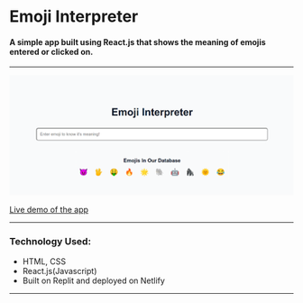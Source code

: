 # Emoji Interpreter

#### A simple app built using React.js that shows the meaning of emojis entered or clicked on.

<hr/>

![Screenshot](https://github.com/madhvsvdan/mark08/blob/main/08.png?raw=true)

[Live demo of the app](https://ngc-mark08.netlify.app/)

<hr/>

### Technology Used:
- HTML, CSS
- React.js(Javascript)
- Built on Replit and deployed on Netlify

<hr/>